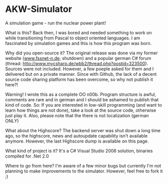 AKW-Simulator
=============

A simulation game - run the nuclear power plant!


What is this?
Back then, I was bored and needed something to work on while transitioning from Pascal to object oriented languages. I am fascinated by simulation games and this is how this program was born.

Why did you open-source it?
The original release was done via my former website (www.fssnet-n.de; shutdown) and a popular german C# forum (thread: http://www.mycsharp.de/wbb2/thread.php?postid=323500). Sources were not included. However, a few poeple asked for them and I delivered but on a private manner. Since with Github, the lack of a decent source code sharing platform has been overcome, so why not publish it here?!

Warning!
I wrote this as a complete OO n00b. Program structure is awful, comments are rare and in german and I should be ashamed to publish that kind of code. So: If you are interested in low-skill programming (and want to learn how things are not done), take a look at the source code, otherwise just play it.
Also, please note that the there is not localization (german ONLY)

What about the Highscore?
The backend server was shut down a long time ago, so the highscore, news and autoupdate capability isn't available anymore. However, the last Highscore dump is available on this page. 

What kind of project is it?
It's a C# Visual Studio 2008 solution, binaries compiled for .Net 2.0

Where to go from here?
I'm aware of a few minor bugs but currently I'm not planning to make improvements to the simulator. However, feel free to fork it ;)

